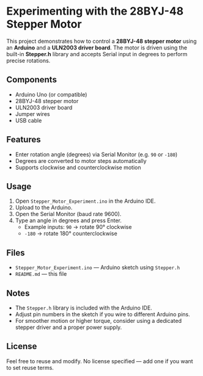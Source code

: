 # Experimenting with the 28BYJ-48 Stepper Motor

This project demonstrates how to control a **28BYJ-48 stepper motor** using an **Arduino** and a **ULN2003 driver board**. The motor is driven using the built-in **Stepper.h** library and accepts Serial input in degrees to perform precise rotations.

## Components
- Arduino Uno (or compatible)
- 28BYJ-48 stepper motor
- ULN2003 driver board
- Jumper wires
- USB cable

## Features
- Enter rotation angle (degrees) via Serial Monitor (e.g. `90` or `-180`)
- Degrees are converted to motor steps automatically
- Supports clockwise and counterclockwise motion

## Usage
1. Open `Stepper_Motor_Experiment.ino` in the Arduino IDE.
2. Upload to the Arduino.
3. Open the Serial Monitor (baud rate 9600).
4. Type an angle in degrees and press Enter.
   - Example inputs: `90` → rotate 90° clockwise
   - `-180` → rotate 180° counterclockwise

## Files
- `Stepper_Motor_Experiment.ino` — Arduino sketch using `Stepper.h`
- `README.md` — this file

## Notes
- The `Stepper.h` library is included with the Arduino IDE.
- Adjust pin numbers in the sketch if you wire to different Arduino pins.
- For smoother motion or higher torque, consider using a dedicated stepper driver and a proper power supply.

## License
Feel free to reuse and modify. No license specified — add one if you want to set reuse terms.
